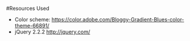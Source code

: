 #Resources Used

 - Color scheme: https://color.adobe.com/Bloggy-Gradient-Blues-color-theme-66891/  
 - jQuery 2.2.2 http://jquery.com/
